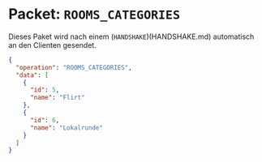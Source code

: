 # Packet: `ROOMS_CATEGORIES`
Dieses Paket wird nach einem (`HANDSHAKE`)(HANDSHAKE.md) automatisch an den Clienten gesendet.

```json
{
  "operation": "ROOMS_CATEGORIES",
  "data": [
    {
      "id": 5,
      "name": "Flirt"
    },
    {
      "id": 6,
      "name": "Lokalrunde"
    }
  ]
}
```
